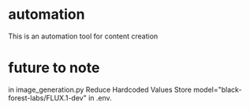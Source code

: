 # automation
This is an automation tool for content creation


# future to note
in image_generation.py
Reduce Hardcoded Values
Store model="black-forest-labs/FLUX.1-dev" in .env.
